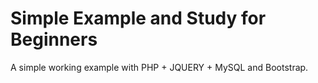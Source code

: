 # Simple Example and Study for Beginners
A simple working example with PHP + JQUERY + MySQL and Bootstrap.
